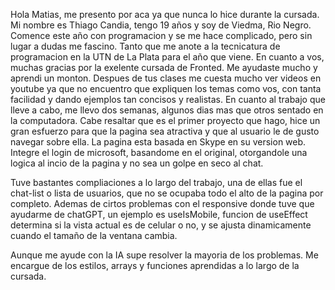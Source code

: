 Hola Matias, me presento por aca ya que nunca lo hice durante la cursada. Mi nombre es Thiago Candia, tengo 19 años y soy de Viedma, Rio Negro. Comence este año con programacion y se me hace complicado, pero sin lugar a dudas me fascino. Tanto que me anote a la tecnicatura de programacion en la UTN de La Plata para el año que viene. 
En cuanto a vos, muchas gracias por la exelente cursada de Fronted. Me ayudaste mucho y aprendi un monton. Despues de tus clases me cuesta mucho ver videos en youtube ya que no encuentro que expliquen los temas como vos, con tanta facilidad y dando ejemplos tan concisos y realistas. En cuanto al trabajo que lleve a cabo, me llevo dos semanas, algunos dias mas que otros sentado en la computadora. Cabe resaltar que es el primer proyecto que hago, hice un gran esfuerzo para que la pagina sea atractiva y que al usuario le de gusto navegar sobre ella. La pagina esta basada en Skype en su version web. Integre el login de microsoft, basandome en el original, otorgandole una logica al incio de la pagina y no sea un golpe en seco al chat.

Tuve bastantes compliaciones a lo largo del trabajo, una de ellas fue el chat-list o lista de usuarios, que no se ocupaba todo el alto de la pagina por completo. Ademas de cirtos problemas con el responsive donde tuve que ayudarme de chatGPT, un ejemplo es useIsMobile, funcion de useEffect determina si la vista actual es de celular o no, y se ajusta dinamicamente cuando el tamaño de la ventana cambia. 

Aunque me ayude con la IA supe resolver la mayoria de los problemas. Me encargue de los estilos, arrays y funciones aprendidas a lo largo de la cursada.
